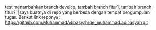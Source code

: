 test
menambahkan branch develop,
tambah branch fitur1,
tambah branch fitur2,
|saya buatnya di repo yang berbeda dengan tempat pengumpulan tugas.
Berikut link reponya : https://github.com/MuhammadAdibasyah/qe_muhammad.adibasyah.git